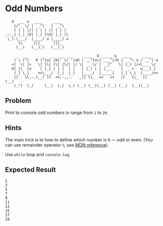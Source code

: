 # Odd Numbers

```
   U  ___ u  ____     ____      
    \/"_ \/ |  _"\   |  _"\     
    | | | |/| | | | /| | | |    
.-,_| |_| |U| |_| |\U| |_| |\   
 \_)-\___/  |____/ u |____/ u   
      \\     |||_     |||_      
     (__)   (__)_)   (__)_)     

     _   _       _   _   __  __     ____  U _____ u   ____     ____     
    | \ |"|   U |"|u| |U|' \/ '|uU | __")u\| ___"|/U |  _"\ u / __"| u  
   <|  \| |>   \| |\| |\| |\/| |/ \|  _ \/ |  _|"   \| |_) |/<\___ \/   
   U| |\  |u    | |_| | | |  | |   | |_) | | |___    |  _ <   u___) |   
    |_| \_|    <<\___/  |_|  |_|   |____/  |_____|   |_| \_\  |____/>>  
    ||   \\,-.(__) )(  <<,-,,-.   _|| \\_  <<   >>   //   \\_  )(  (__) 
    (_")  (_/     (__)  (./  \.) (__) (__)(__) (__) (__)  (__)(__)      

```

## Problem
Print to console odd numbers in range from `1` to `20`.

## Hints
The main trick is to how to define which number is it — odd or even. (You can use remainder operator `%`, see [MDN reference](https://developer.mozilla.org/en-US/docs/Web/JavaScript/Reference/Operators/Arithmetic_Operators#Remainder)).

Use `while` loop and `console.log`.

## Expected Result
```
1
3
5
7
9
11
13
15
17
19
```